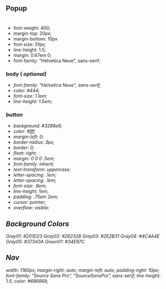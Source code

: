 ## Popup
### <h1>
- font-weight: 400;
- margin-top: 20px;
- margin-bottom: 10px
- font-size: 31px;
- line-height: 1.5;
- margin: 0.67em 0;
- font-family: "Helvetica Neue", sans-serif;
### body (<i> optional)
- font-family: "Helvetica Neue", sans-serif;
- color: #444;
- font-size: 1.1em;
- line-height: 1.5em;
### button
- background: #3288e6;
- color: #fff;
- margin-left: 0;
- border-radius: 3px;
- border: 0;
- float: right;
- margin: 0 0 0 .5em;
- font-family: inherit;
- text-transform: uppercase;
- letter-spacing: .1em;
- letter-spacing: .1em;
- font-size: .8em;
- line-height: 1em;
- padding: .75em 2em;
- cursor: pointer;
- overflow: visible;
## Background Colors
Gray01: #201D23
Gray02: #262328
Gray03: #2E2B31
Gray04: #4C4A4E
Gray05: #37343A
Green01: #34E97C
## Nav
width: 1160px;
margin-right: auto;
margin-left: auto;
padding-right: 10px;
font-family: "Source Sans Pro", "SourceSansPro", sans-serif;
line-height: 1.5;
color: #686868;
